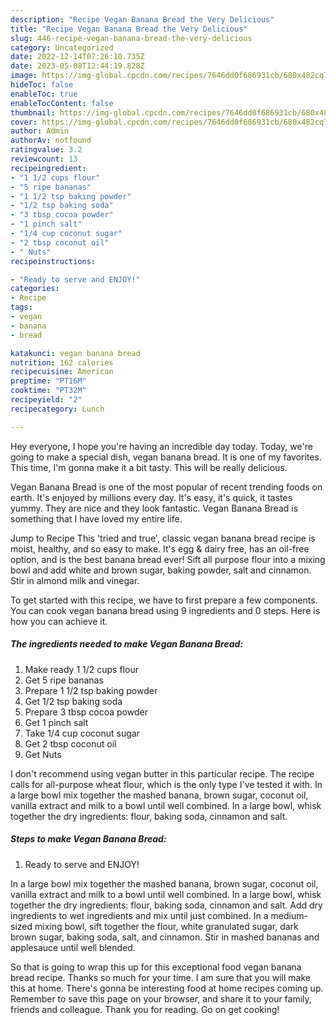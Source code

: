 ```yaml
---
description: "Recipe Vegan Banana Bread the Very Delicious"
title: "Recipe Vegan Banana Bread the Very Delicious"
slug: 446-recipe-vegan-banana-bread-the-very-delicious
category: Uncategorized
date: 2022-12-14T07:26:10.735Z
date: 2023-05-08T12:44:19.828Z
image: https://img-global.cpcdn.com/recipes/7646dd0f686931cb/680x482cq70/vegan-banana-bread-recipe-main-photo.jpg
hideToc: false
enableToc: true
enableTocContent: false
thumbnail: https://img-global.cpcdn.com/recipes/7646dd0f686931cb/680x482cq70/vegan-banana-bread-recipe-main-photo.jpg
cover: https://img-global.cpcdn.com/recipes/7646dd0f686931cb/680x482cq70/vegan-banana-bread-recipe-main-photo.jpg
author: Admin
authorAv: notfound
ratingvalue: 3.2
reviewcount: 13
recipeingredient:
- "1 1/2 cups flour"
- "5 ripe bananas"
- "1 1/2 tsp baking powder"
- "1/2 tsp baking soda"
- "3 tbsp cocoa powder"
- "1 pinch salt"
- "1/4 cup coconut sugar"
- "2 tbsp coconut oil"
- " Nuts"
recipeinstructions:

- "Ready to serve and ENJOY!"
categories:
- Recipe
tags:
- vegan
- banana
- bread

katakunci: vegan banana bread 
nutrition: 162 calories
recipecuisine: American
preptime: "PT16M"
cooktime: "PT32M"
recipeyield: "2"
recipecategory: Lunch

---
```



Hey everyone, I hope you're having an incredible day today. Today, we're going to make a special dish, vegan banana bread. It is one of my favorites. This time, I'm gonna make it a bit tasty. This will be really delicious.

Vegan Banana Bread is one of the most popular of recent trending foods on earth. It's enjoyed by millions every day. It's easy, it's quick, it tastes yummy. They are nice and they look fantastic. Vegan Banana Bread is something that I have loved my entire life.

Jump to Recipe This &#39;tried and true&#39;, classic vegan banana bread recipe is moist, healthy, and so easy to make. It&#39;s egg &amp; dairy free, has an oil-free option, and is the best banana bread ever! Sift all purpose flour into a mixing bowl and add white and brown sugar, baking powder, salt and cinnamon. Stir in almond milk and vinegar.


To get started with this recipe, we have to first prepare a few components. You can cook vegan banana bread using 9 ingredients and 0 steps. Here is how you can achieve it.

<!--inarticleads1-->

##### The ingredients needed to make Vegan Banana Bread:

1. Make ready 1 1/2 cups flour
1. Get 5 ripe bananas
1. Prepare 1 1/2 tsp baking powder
1. Get 1/2 tsp baking soda
1. Prepare 3 tbsp cocoa powder
1. Get 1 pinch salt
1. Take 1/4 cup coconut sugar
1. Get 2 tbsp coconut oil
1. Get  Nuts


I don&#39;t recommend using vegan butter in this particular recipe. The recipe calls for all-purpose wheat flour, which is the only type I&#39;ve tested it with. In a large bowl mix together the mashed banana, brown sugar, coconut oil, vanilla extract and milk to a bowl until well combined. In a large bowl, whisk together the dry ingredients: flour, baking soda, cinnamon and salt. 

<!--inarticleads2-->

##### Steps to make Vegan Banana Bread:


1. Ready to serve and ENJOY!

In a large bowl mix together the mashed banana, brown sugar, coconut oil, vanilla extract and milk to a bowl until well combined. In a large bowl, whisk together the dry ingredients: flour, baking soda, cinnamon and salt. Add dry ingredients to wet ingredients and mix until just combined. In a medium-sized mixing bowl, sift together the flour, white granulated sugar, dark brown sugar, baking soda, salt, and cinnamon. Stir in mashed bananas and applesauce until well blended. 

So that is going to wrap this up for this exceptional food vegan banana bread recipe. Thanks so much for your time. I am sure that you will make this at home. There's gonna be interesting food at home recipes coming up. Remember to save this page on your browser, and share it to your family, friends and colleague. Thank you for reading. Go on get cooking!
